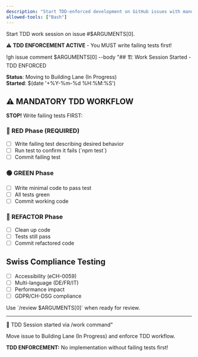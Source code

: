 ```yaml
---
description: "Start TDD-enforced development on GitHub issues with mandatory failing tests first"
allowed-tools: ["Bash"]
---
```


Start TDD work session on issue #$ARGUMENTS[0]. 

⚠️ **TDD ENFORCEMENT ACTIVE** - You MUST write failing tests first!

!gh issue comment $ARGUMENTS[0] --body "## 🏗️ Work Session Started - TDD ENFORCED

**Status**: Moving to Building Lane (In Progress)  
**Started**: $(date '+%Y-%m-%d %H:%M:%S')

## ⚠️ MANDATORY TDD WORKFLOW
**STOP!** Write failing tests FIRST:

### 🔴 RED Phase (REQUIRED)
- [ ] Write failing test describing desired behavior
- [ ] Run test to confirm it fails (\`npm test\`)
- [ ] Commit failing test

### 🟢 GREEN Phase 
- [ ] Write minimal code to pass test
- [ ] All tests green
- [ ] Commit working code

### 🔵 REFACTOR Phase
- [ ] Clean up code
- [ ] Tests still pass
- [ ] Commit refactored code

## Swiss Compliance Testing
- [ ] Accessibility (eCH-0059)
- [ ] Multi-language (DE/FR/IT)
- [ ] Performance impact
- [ ] GDPR/CH-DSG compliance

Use \`/review $ARGUMENTS[0]\` when ready for review.

---
🤖 TDD Session started via /work command"

Move issue to Building Lane (In Progress) and enforce TDD workflow.

**TDD ENFORCEMENT:** No implementation without failing tests first!